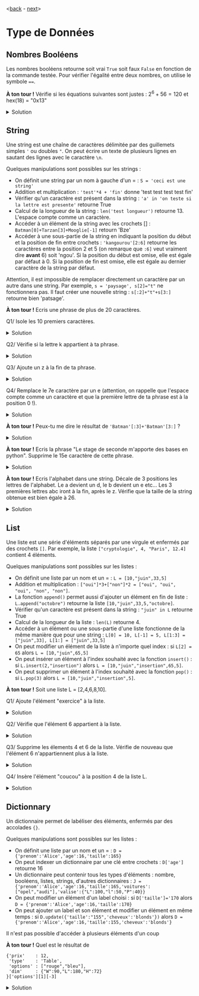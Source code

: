 <[back](./affichage.md) - [next](./variables.md)>

# Type de Données 

## Nombres Booléens

 Les nombres booléens retourne soit vrai ```True``` soit faux ```False``` en fonction de la commande testée. Pour vérifier l'égalité entre deux nombres, on utilise le symbole ```==```. 

 **À ton tour !** Vérifie si les équations suivantes sont justes : $2^6 + 56 = 120$ et hex(18) = "0x13" 
<details>
  <summary>Solution</summary>

```
>>> f'{2**6 + 56 == 120}'
True
>>> f'{hex(18) == "0x13"}'
False
``` 

 </details>

## String

Une string est une chaîne de caractères délimitée par des guillemets simples ```'``` ou doubles ```"```. On peut écrire un texte de plusieurs lignes en sautant des lignes avec le caractère ```\n```. 

Quelques manipulations sont possibles sur les strings :

* On définit une string par un nom à gauche d'un = : ```S = 'ceci est une string'```
* Addition et multiplication : ```'test'*4 + 'fin'``` donne 'test test test test fin'
* Vérifier qu'un caractère est présent dans la string : ```'a' in 'on teste si la lettre est presente'``` retourne True
* Calcul de la longueur de la string : ```len('test longueur')``` retourne 13. L'espace compte comme un caractère.
* Accéder à un élément de la string avec les crochets [] : ```Batman[0]+Tarzan[3]+Mooglie[-1]``` retourn 'Bze'
* Accéder à une sous-partie de la string en indiquant la position du début et la position de fin entre crochets : ```'kangourou'[2:6]``` retourne les caractères entre la position 2 et 5 (on remarque que ```:6]``` veut vraiment dire **avant** 6) soit 'ngou'. Si la position du début est omise, elle est égale par défaut à 0. Si la position de fin est omise, elle est égale au dernier caractère de la string par défaut.

Attention, il est impossible de remplacer directement un caractère par un autre dans une string. Par exemple, ```s = 'paysage', s[2]="t"``` ne fonctionnera pas. Il faut créer une nouvelle string : ```s[:2]+"t"+s[3:]``` retourne bien 'patsage'.

**À ton tour !** Ecris une phrase de plus de 20 caractères. 

Q1/ Isole les 10 premiers caractères. 

<details>
  <summary>Solution</summary>
 
```
>>> S = 'Ceci est une phrase de plus de vingts caractères'
>>> S[:10]
'Ceci est '
```

 </details>
 
Q2/ Vérifie si la lettre k appartient à ta phrase. 

<details>
  <summary>Solution</summary>
 
```
>>> k in S
False
```

 </details>

Q3/ Ajoute un z à la fin de ta phrase. 

<details>
  <summary>Solution</summary>
 
```
>>> S = S + 'z'
>>> S
'Ceci est une phrase de plus de vingts caractèresz'
```

 </details>

Q4/ Remplace le 7e caractère par un e (attention, on rappelle que l'espace compte comme un caractère et que la première lettre de ta phrase est à la position 0 !).

<details>
  <summary>Solution</summary>
 
```
>>> S = S[:6]+"e"+S[7:]
>>> S
'Ceci eet une phrase de plus de vingts caractèresz'
```

 </details>

 **À ton tour !** Peux-tu me dire le résultat de ```'Batman'[:3]+'Batman'[3:]``` ?
 <details>
  <summary>Solution</summary>
 
```
>>> 'Batman'[:3]+'Batman'[3:]
'Batman'
```
* On se rappelle que ```[i:j]``` en python veut en réalité dire ```[i:j[```

 </details>

**À ton tour !** Ecris la phrase "Le stage de seconde m'apporte des bases en python". Supprime le 15e caractère de cette phrase.
<details>
  <summary>Solution</summary>
 
```
>>> S = "Le stage de seconde m'apporte des bases en python"
>>> S = S[:15]+S[16:]
>>> S
'Le stage de secnde m'apporte des bases en python'
```

 </details>

 **À ton tour !** Ecris l'alphabet dans une string. Décale de 3 positions les lettres de l'alphabet. Le a devient un d, le b devient un e etc... Les 3 premières lettres abc iront à la fin, après le z. Vérifie que la taille de la string obtenue est bien égale à 26.
 <details>
  <summary>Solution</summary>
 
```
>>> alphabet = 'abcdefghijklmnopqrstuvwxyz'
>>> alphabet = alphabet[3:]+alphabet[:3]
>>> alphabet
'defghijklmnopqrstuvwxyzabc'
>>> len(alphabet)
26
```

 </details>

 ## List

Une liste est une série d'éléments séparés par une virgule et enfermés par des crochets ```[]```. Par exemple, la liste ```["cryptologie", 4, "Paris", 12.4]``` contient 4 éléments. 

Quelques manipulations sont possibles sur les listes :

* On définit une liste par un nom et un = : ```L = [10,"juin",33,5]```
* Addition et multiplication : ```["oui"]*3+["non"]*2 = ["oui", "oui", "oui", "non", "non"]```.
* La fonction ```append()``` permet aussi d'ajouter un élément en fin de liste : ```L.append("octobre")``` retourne la liste ```[10,"juin",33,5,"octobre]```.
* Vérifier qu'un caractère est présent dans la string : ```"juin" in L``` retourne True
* Calcul de la longueur de la liste : ```len(L)``` retourne 4.
* Accéder à un élément ou une sous-partie d'une liste fonctionne de la même manière que pour une string : ```L[0] = 10, L[-1] = 5, L[1:3] = ["juin",33], L[1:] = ["juin",33,5]```
* On peut modifier un élément de la liste à n'importe quel index : si ```L[2] = 65``` alors ```L = [10,"juin",65,5]```
* On peut insérer un élément à l'index souhaité avec la fonction ```insert()``` : si ```L.insert(2,"insertion")``` alors ```L = [10,"juin","insertion",65,5]```.
* On peut supprimer un élément à l'index souhaité avec la fonction ```pop()``` : si ```L.pop(3)``` alors ```L = [10,"juin","insertion",5]```.

**À ton tour !** Soit une liste L = [2,4,6,8,10]. 

Q1/ Ajoute l'élément "exercice" à la liste. 

<details>
  <summary>Solution</summary>
 
```
>>> L = [2,4,6,8,10]
>>> L = L + "exercice" #ou L.append("exercice")
>>> L
[2,4,6,8,10,"exercice"]
```

 </details>

 Q2/ Vérifie que l'élément 6 appartient à la liste.
 
 <details>
  <summary>Solution</summary>

```
>>> 6 in L
True
```

 </details>

Q3/ Supprime les élements 4 et 6 de la liste. Vérifie de nouveau que l'élément 6 n'appartiennent plus à la liste. 

 <details>
  <summary>Solution</summary>

```
>>> L = L[:1]+L[3:] #ou L.pop(1) et L.pop(2)
>>> L
[2,8,10,"exercice"]
>>> 6 in L
False
```

 </details>

Q4/ Insère l'élément "coucou" à la position 4 de la liste L. 

<details>
  <summary>Solution</summary>

```
>>> L.insert(4,"coucou")
>>> L
[2,8,10,"exercice","coucou"]
```

 </details>
 
 ## Dictionnary

Un dictionnaire permet de labéliser des éléments, enfermés par des accolades ```{}```. 

Quelques manipulations sont possibles sur les listes :

* On définit une liste par un nom et un = : ```D = {'prenom':'Alice','age':16,'taille':165}```
* On peut indexer un dictionnaire par une clé entre crochets : ```D['age']``` retourne 16
* Un dictionnaire peut contenir tous les types d'éléments : nombre, booléens, listes, strings, d'autres dictionnaires : ```J = {'prenom':'Alice','age':16,'taille':165,'voitures':["opel","audi"],'valise':{"L":100,"l":50,"P":40}}```
* On peut modifier un élément d'un label choisi : si ```D['taille']='170``` alors ```D = {'prenom':'Alice','age':16,'taille':170}```
* On peut ajouter un label et son élément et modifier un élément en même temps : si ```D.update({'taille':"155",'cheveux':'blonds'})``` alors ```D = {'prenom':'Alice','age':16,'taille':155,'cheveux':'blonds'}```

Il n'est pas possible d'accéder à plusieurs éléments d'un coup

**À ton tour !** Quel est le résultat de 

```
{'prix'    : 12,
 'type'    : 'Table',
 'options' : ["rouge","bleu"],
 'dim'     : {"W":90,"L":180,"H":72}
}['options'][1][-3]
```
 <details>
  <summary>Solution</summary>
 
```
>>> {'prix'    : 12,
     'type'    : 'Table',
     'options' : ["rouge","bleu"],
     'dim'     : {"W":90,"L":180,"H":72}
    }['options'][1][-3]
'l'
```

 </details>
